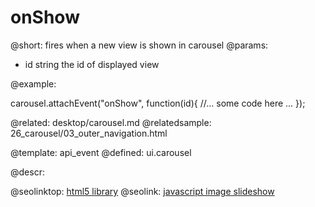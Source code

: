 onShow
=============


@short:
	fires when a new view is shown in carousel 
@params:
- id		string		the id of displayed view


@example: 
	
carousel.attachEvent("onShow", function(id){
    //... some code here ... 
});

@related:
	desktop/carousel.md
@relatedsample:
	26_carousel/03_outer_navigation.html

@template:	api_event
@defined:	ui.carousel

@descr:

	





@seolinktop: [html5 library](https://webix.com)
@seolink: [javascript image slideshow](https://webix.com/widget/carousel/)
